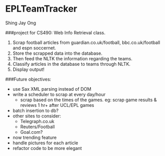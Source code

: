 EPLTeamTracker
==============

Shing Jay Ong

###project for CS490: Web Info Retrieval class. 

1. Scrap football articles from guardian.co.uk/football, bbc.co.uk/football and espn soccernet.
2. Store the scrapped data into the database.
3. Then feed the NLTK the information regarding the teams.
4. Classify articles in the database to teams through NLTK.
5. Display output!

###Future objectives:
- use Sax XML parsing instead of DOM
- write a scheduler to scrap at every day/hour
	- scrap based on the times of the games. eg: scrap game results & reviews 1 hr+ after UCL/EPL games
- batch insertion to db?
- other sites to consider:
	* Telegraph.co.uk
	* Reuters/Football
	* Goal.com?
- now trending feature
- handle pictures for each article
- refactor code to be more elegant